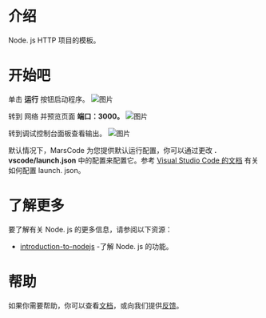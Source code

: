 # 介绍

Node. js HTTP 项目的模板。

# 开始吧

单击 **运行** 按钮启动程序。
![图片](../../images/native_nodejs_http/run.png)

转到 网络 并预览页面 **端口：3000。**
![图片](../../images/native_nodejs_http/cloud_port.png)

转到调试控制台面板查看输出。
![图片](../../images/native_nodejs_http/preview.png)

默认情况下，MarsCode 为您提供默认运行配置，你可以通过更改 **. vscode/launch.json** 中的配置来配置它。参考 [Visual Studio Code 的文档](https://code.visualstudio.com/docs/editor/debugging) 有关如何配置 launch. json。

# 了解更多

要了解有关 Node. js 的更多信息，请参阅以下资源：

- [introduction-to-nodejs](https://nodejs.org/en/learn/getting-started/introduction-to-nodejs) -了解 Node. js 的功能。

# 帮助

如果你需要帮助，你可以查看[文档](https://docs.marscode.cn/)，或向我们提供[反馈](https://juejin.cn/pin/club/7359094304150650889?utm_source=doc&utm_medium=marscode)。
